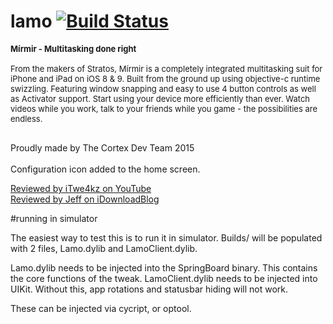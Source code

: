 # lamo [![Build Status](https://magnum.travis-ci.com/EthanArbuckle/lamo.svg?token=nnVLttWpyazVDADNrvzW&branch=lamo_no_ms)](https://magnum.travis-ci.com/EthanArbuckle/lamo)

<p style="font-size:small">
<strong>Mírmir - Multitasking done right</strong><br>
<br>
From the makers of Stratos, Mírmir is a completely integrated multitasking suit for iPhone and iPad on iOS 8 & 9. Built from the ground up using objective-c runtime swizzling. Featuring window snapping and easy to use 4 button controls as well as Activator support. Start using your device more efficiently than ever. Watch videos while you work, talk to your friends while you game - the possibilities are endless.<br>
<br>

Proudly made by The Cortex Dev Team 2015<br>
<br>
Configuration icon added to the home screen.
<p>
<a href=“https://www.youtube.com/watch?v=HpIU9a0HR6U”>Reviewed by iTwe4kz on YouTube</a><br>
<a href=“http://www.idownloadblog.com/2015/06/30/mimir-multiple-apps-multitasking-ios-8-3/”>Reviewed by Jeff on iDownloadBlog</a>                
<p>

#running in simulator

The easiest way to test this is to run it in simulator. Builds/ will be populated with 2 files, Lamo.dylib and LamoClient.dylib.

Lamo.dylib needs to be injected into the SpringBoard binary. This contains the core functions of the tweak.
LamoClient.dylib needs to be injected into UIKit. Without this, app rotations and statusbar hiding will not work. 

These can be injected via cycript, or optool. 